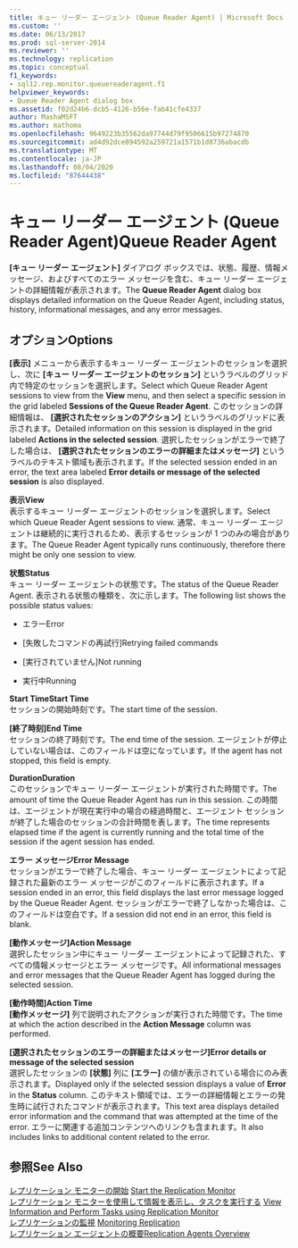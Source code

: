 ```yaml
---
title: キュー リーダー エージェント (Queue Reader Agent) | Microsoft Docs
ms.custom: ''
ms.date: 06/13/2017
ms.prod: sql-server-2014
ms.reviewer: ''
ms.technology: replication
ms.topic: conceptual
f1_keywords:
- sql12.rep.monitor.queuereaderagent.f1
helpviewer_keywords:
- Queue Reader Agent dialog box
ms.assetid: f02d24b6-dcb5-4126-b56e-fab41cfe4337
author: MashaMSFT
ms.author: mathoma
ms.openlocfilehash: 9649223b35562da97744d79f9506615b97274870
ms.sourcegitcommit: ad4d92dce894592a259721a1571b1d8736abacdb
ms.translationtype: MT
ms.contentlocale: ja-JP
ms.lasthandoff: 08/04/2020
ms.locfileid: "87644438"
---
```

# <a name="queue-reader-agent"></a><span data-ttu-id="86ae7-102">キュー リーダー エージェント (Queue Reader Agent)</span><span class="sxs-lookup"><span data-stu-id="86ae7-102">Queue Reader Agent</span></span>
  <span data-ttu-id="86ae7-103">**[キュー リーダー エージェント]** ダイアログ ボックスでは、状態、履歴、情報メッセージ、およびすべてのエラー メッセージを含む、キュー リーダー エージェントの詳細情報が表示されます。</span><span class="sxs-lookup"><span data-stu-id="86ae7-103">The **Queue Reader Agent** dialog box displays detailed information on the Queue Reader Agent, including status, history, informational messages, and any error messages.</span></span>  
  
## <a name="options"></a><span data-ttu-id="86ae7-104">オプション</span><span class="sxs-lookup"><span data-stu-id="86ae7-104">Options</span></span>  
 <span data-ttu-id="86ae7-105">**[表示]** メニューから表示するキュー リーダー エージェントのセッションを選択し、次に **[キュー リーダー エージェントのセッション]** というラベルのグリッド内で特定のセッションを選択します。</span><span class="sxs-lookup"><span data-stu-id="86ae7-105">Select which Queue Reader Agent sessions to view from the **View** menu, and then select a specific session in the grid labeled **Sessions of the Queue Reader Agent**.</span></span> <span data-ttu-id="86ae7-106">このセッションの詳細情報は、 **[選択されたセッションのアクション]** というラベルのグリッドに表示されます。</span><span class="sxs-lookup"><span data-stu-id="86ae7-106">Detailed information on this session is displayed in the grid labeled **Actions in the selected session**.</span></span> <span data-ttu-id="86ae7-107">選択したセッションがエラーで終了した場合は、 **[選択されたセッションのエラーの詳細またはメッセージ]** というラベルのテキスト領域も表示されます。</span><span class="sxs-lookup"><span data-stu-id="86ae7-107">If the selected session ended in an error, the text area labeled **Error details or message of the selected session** is also displayed.</span></span>  
  
 <span data-ttu-id="86ae7-108">**表示**</span><span class="sxs-lookup"><span data-stu-id="86ae7-108">**View**</span></span>  
 <span data-ttu-id="86ae7-109">表示するキュー リーダー エージェントのセッションを選択します。</span><span class="sxs-lookup"><span data-stu-id="86ae7-109">Select which Queue Reader Agent sessions to view.</span></span> <span data-ttu-id="86ae7-110">通常、キュー リーダー エージェントは継続的に実行されるため、表示するセッションが 1 つのみの場合があります。</span><span class="sxs-lookup"><span data-stu-id="86ae7-110">The Queue Reader Agent typically runs continuously, therefore there might be only one session to view.</span></span>  
  
 <span data-ttu-id="86ae7-111">**状態**</span><span class="sxs-lookup"><span data-stu-id="86ae7-111">**Status**</span></span>  
 <span data-ttu-id="86ae7-112">キュー リーダー エージェントの状態です。</span><span class="sxs-lookup"><span data-stu-id="86ae7-112">The status of the Queue Reader Agent.</span></span> <span data-ttu-id="86ae7-113">表示される状態の種類を、次に示します。</span><span class="sxs-lookup"><span data-stu-id="86ae7-113">The following list shows the possible status values:</span></span>  
  
-   <span data-ttu-id="86ae7-114">エラー</span><span class="sxs-lookup"><span data-stu-id="86ae7-114">Error</span></span>  
  
-   <span data-ttu-id="86ae7-115">[失敗したコマンドの再試行]</span><span class="sxs-lookup"><span data-stu-id="86ae7-115">Retrying failed commands</span></span>  
  
-   <span data-ttu-id="86ae7-116">[実行されていません]</span><span class="sxs-lookup"><span data-stu-id="86ae7-116">Not running</span></span>  
  
-   <span data-ttu-id="86ae7-117">実行中</span><span class="sxs-lookup"><span data-stu-id="86ae7-117">Running</span></span>  
  
 <span data-ttu-id="86ae7-118">**Start Time**</span><span class="sxs-lookup"><span data-stu-id="86ae7-118">**Start Time**</span></span>  
 <span data-ttu-id="86ae7-119">セッションの開始時刻です。</span><span class="sxs-lookup"><span data-stu-id="86ae7-119">The start time of the session.</span></span>  
  
 <span data-ttu-id="86ae7-120">**[終了時刻]**</span><span class="sxs-lookup"><span data-stu-id="86ae7-120">**End Time**</span></span>  
 <span data-ttu-id="86ae7-121">セッションの終了時刻です。</span><span class="sxs-lookup"><span data-stu-id="86ae7-121">The end time of the session.</span></span> <span data-ttu-id="86ae7-122">エージェントが停止していない場合は、このフィールドは空になっています。</span><span class="sxs-lookup"><span data-stu-id="86ae7-122">If the agent has not stopped, this field is empty.</span></span>  
  
 <span data-ttu-id="86ae7-123">**Duration**</span><span class="sxs-lookup"><span data-stu-id="86ae7-123">**Duration**</span></span>  
 <span data-ttu-id="86ae7-124">このセッションでキュー リーダー エージェントが実行された時間です。</span><span class="sxs-lookup"><span data-stu-id="86ae7-124">The amount of time the Queue Reader Agent has run in this session.</span></span> <span data-ttu-id="86ae7-125">この時間は、エージェントが現在実行中の場合の経過時間と、エージェント セッションが終了した場合のセッションの合計時間を表します。</span><span class="sxs-lookup"><span data-stu-id="86ae7-125">The time represents elapsed time if the agent is currently running and the total time of the session if the agent session has ended.</span></span>  
  
 <span data-ttu-id="86ae7-126">**エラー メッセージ**</span><span class="sxs-lookup"><span data-stu-id="86ae7-126">**Error Message**</span></span>  
 <span data-ttu-id="86ae7-127">セッションがエラーで終了した場合、キュー リーダー エージェントによって記録された最新のエラー メッセージがこのフィールドに表示されます。</span><span class="sxs-lookup"><span data-stu-id="86ae7-127">If a session ended in an error, this field displays the last error message logged by the Queue Reader Agent.</span></span> <span data-ttu-id="86ae7-128">セッションがエラーで終了しなかった場合は、このフィールドは空白です。</span><span class="sxs-lookup"><span data-stu-id="86ae7-128">If a session did not end in an error, this field is blank.</span></span>  
  
 <span data-ttu-id="86ae7-129">**[動作メッセージ]**</span><span class="sxs-lookup"><span data-stu-id="86ae7-129">**Action Message**</span></span>  
 <span data-ttu-id="86ae7-130">選択したセッション中にキュー リーダー エージェントによって記録された、すべての情報メッセージとエラー メッセージです。</span><span class="sxs-lookup"><span data-stu-id="86ae7-130">All informational messages and error messages that the Queue Reader Agent has logged during the selected session.</span></span>  
  
 <span data-ttu-id="86ae7-131">**[動作時間]**</span><span class="sxs-lookup"><span data-stu-id="86ae7-131">**Action Time**</span></span>  
 <span data-ttu-id="86ae7-132">**[動作メッセージ]** 列で説明されたアクションが実行された時間です。</span><span class="sxs-lookup"><span data-stu-id="86ae7-132">The time at which the action described in the **Action Message** column was performed.</span></span>  
  
 <span data-ttu-id="86ae7-133">**[選択されたセッションのエラーの詳細またはメッセージ]**</span><span class="sxs-lookup"><span data-stu-id="86ae7-133">**Error details or message of the selected session**</span></span>  
 <span data-ttu-id="86ae7-134">選択したセッションの **[状態]** 列に **[エラー]** の値が表示されている場合にのみ表示されます。</span><span class="sxs-lookup"><span data-stu-id="86ae7-134">Displayed only if the selected session displays a value of **Error** in the **Status** column.</span></span> <span data-ttu-id="86ae7-135">このテキスト領域では、エラーの詳細情報とエラーの発生時に試行されたコマンドが表示されます。</span><span class="sxs-lookup"><span data-stu-id="86ae7-135">This text area displays detailed error information and the command that was attempted at the time of the error.</span></span> <span data-ttu-id="86ae7-136">エラーに関連する追加コンテンツへのリンクも含まれます。</span><span class="sxs-lookup"><span data-stu-id="86ae7-136">It also includes links to additional content related to the error.</span></span>  
  
## <a name="see-also"></a><span data-ttu-id="86ae7-137">参照</span><span class="sxs-lookup"><span data-stu-id="86ae7-137">See Also</span></span>  
 <span data-ttu-id="86ae7-138">[レプリケーション モニターの開始](monitor/start-the-replication-monitor.md) </span><span class="sxs-lookup"><span data-stu-id="86ae7-138">[Start the Replication Monitor](monitor/start-the-replication-monitor.md) </span></span>  
 <span data-ttu-id="86ae7-139">[レプリケーション モニターを使用して情報を表示し、タスクを実行する](monitor/view-information-and-perform-tasks-replication-monitor.md) </span><span class="sxs-lookup"><span data-stu-id="86ae7-139">[View Information and Perform Tasks using Replication Monitor](monitor/view-information-and-perform-tasks-replication-monitor.md) </span></span>  
 <span data-ttu-id="86ae7-140">[レプリケーションの監視](monitoring-replication.md) </span><span class="sxs-lookup"><span data-stu-id="86ae7-140">[Monitoring Replication](monitoring-replication.md) </span></span>  
 [<span data-ttu-id="86ae7-141">レプリケーション エージェントの概要</span><span class="sxs-lookup"><span data-stu-id="86ae7-141">Replication Agents Overview</span></span>](agents/replication-agents-overview.md)  
  
  
